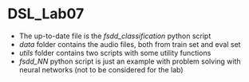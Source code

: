 # DSL_Lab07

- The up-to-date file is the _fsdd_classification_ python script
- _data_ folder contains the audio files, both from train set and eval set
- _utils_ folder contains two scripts with some utility functions
- _fsdd_NN_ python script is just an example with problem solving with neural networks (not to be considered for the lab)
